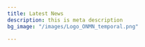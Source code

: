 ```yaml
---
title: Latest News
description: this is meta description
bg_image: "/images/Logo_ONMN_temporal.png"

---
```

